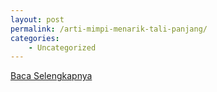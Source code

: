 ```yaml
---
layout: post
permalink: /arti-mimpi-menarik-tali-panjang/
categories:
    - Uncategorized
---
```


[Baca Selengkapnya](/03)